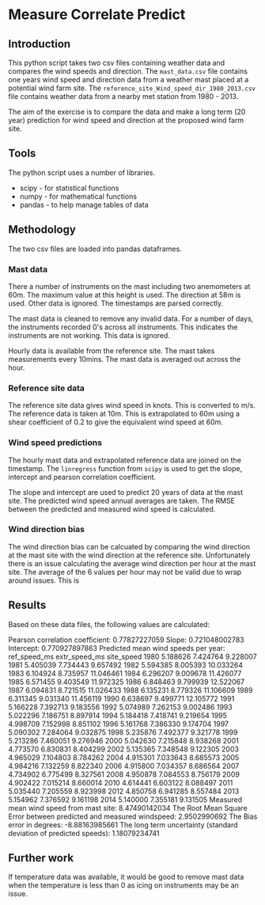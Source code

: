 # Measure Correlate Predict

## Introduction
This python script takes two csv files containing weather data and compares the wind speeds and direction.
The `mast_data.csv` file contains one years wind speed and direction data from a weather mast placed at a potential wind farm site.
The `reference_site_Wind_speed_dir_1980_2013.csv` file contains weather data from a nearby met station from 1980 - 2013.

The aim of the exercise is to compare the data and make a long term (20 year) prediction for wind speed and direction at the proposed wind farm site.

## Tools
The python script uses a number of libraries.
  - scipy - for statistical functions
  - numpy - for mathematical functions
  - pandas - to help manage tables of data


## Methodology
The two csv files are loaded into pandas dataframes.

### Mast data
There a number of instruments on the mast including two anemometers at 60m. The maximum value at this height is used. The direction at 58m is used.
Other data is ignored. The timestamps are parsed correctly.

The mast data is cleaned to remove any invalid data. For a number of days, the instruments recorded 0's across all instruments. This indicates the instruments are not working. This data is ignored.

Hourly data is available from the reference site. The mast takes measurements every 10mins. The mast data is averaged out across the hour.

### Reference site data
The reference site data gives wind speed in knots. This is converted to m/s.
The reference data is taken at 10m. This is extrapolated to 60m using a shear coefficient of 0.2 to give the equivalent wind speed at 60m.


### Wind speed predictions
The hourly mast data and extrapolated reference data are joined on the timestamp.
The `linregress` function from `scipy` is used to get the slope, intercept and pearson correlation coefficient.

The slope and intercept are used to predict 20 years of data at the mast site.
The predicted wind speed annual averages are taken.
The RMSE between the predicted and measured wind speed is calculated.

### Wind direction bias
The wind direction bias can be calcuated by comparing the wind direction at the mast site with the wind direction at the reference site.
Unfortunately there is an issue calculating the average wind direction per hour at the mast site. The average of the 6 values per hour may not be valid due to wrap around issues.
This is

## Results
Based on these data files, the following values are calculated:

Pearson correlation coefficient:
0.77827227059
Slope:
0.721048002783
Intercept:
0.770927897863
Predicted mean wind speeds per year:
      ref_speed_ms  extr_speed_ms  site_speed
1980      5.188626       7.424764    9.228007
1981      5.405039       7.734443    9.657492
1982      5.594385       8.005393   10.033264
1983      6.104924       8.735957   11.046461
1984      6.296207       9.009678   11.426077
1985      6.571455       9.403549   11.972325
1986      6.848463       9.799939   12.522067
1987      6.094831       8.721515   11.026433
1988      6.135231       8.779326   11.106609
1989      6.311345       9.031340   11.456119
1990      6.638697       9.499771   12.105772
1991      5.166228       7.392713    9.183556
1992      5.074989       7.262153    9.002486
1993      5.022296       7.186751    8.897914
1994      5.184418       7.418741    9.219654
1995      4.998709       7.152998    8.851102
1996      5.161768       7.386330    9.174704
1997      5.090302       7.284064    9.032875
1998      5.235876       7.492377    9.321778
1999      5.213286       7.460051    9.276946
2000      5.042630       7.215848    8.938268
2001      4.773570       6.830831    8.404299
2002      5.135365       7.348548    9.122305
2003      4.965029       7.104803    8.784262
2004      4.915301       7.033643    8.685573
2005      4.984216       7.132259    8.822340
2006      4.915800       7.034357    8.686564
2007      4.734902       6.775499    8.327561
2008      4.950878       7.084553    8.756179
2009      4.902422       7.015214    8.660014
2010      4.614441       6.603122    8.088497
2011      5.035440       7.205559    8.923998
2012      4.850758       6.941285    8.557484
2013      5.154962       7.376592    9.161198
2014      5.140000       7.355181    9.131505
Measured mean wind speed from mast site:
8.47490142034
The Root Mean Square Error between predicted and measured windspeed:
2.9502990692
The Bias error in degrees:
-8.88163985661
The long term uncertainty (standard deviation of predicted speeds):
1.18079234741

## Further work
If temperature data was available, it would be good to remove mast data when the temperature is less than 0 as icing on instruments may be an issue.

